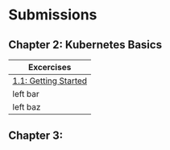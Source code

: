 # Submissions

## Chapter 2: Kubernetes Basics
| Excercises  |
| ------------- |
|[1.1: Getting Started](https://github.com/tu-usuario/tu-repositorio/tree/1.1/exercise-1.1)    |
| left bar      | 
| left baz      |


## Chapter 3: 
